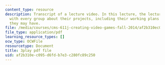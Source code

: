 ```yaml
---
content_type: resource
description: Transcript of a lecture video. In this lecture, the lecturers discuss
  with every group about their projects, including their working plans and issues
  they may have.
file: /media/courses/cms-611j-creating-video-games-fall-2014/af2b310ec095d6fdb7e3c280fc89c250_SODYb6YPPLk.pdf
file_type: application/pdf
learning_resource_types: []
ocw_type: OCWFile
resourcetype: Document
title: 3play pdf file
uid: af2b310e-c095-d6fd-b7e3-c280fc89c250
---
```


